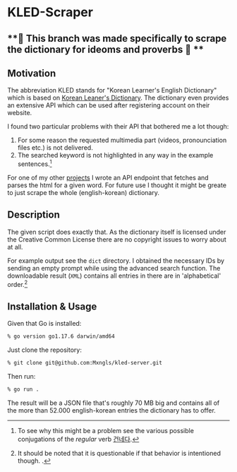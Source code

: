 # KLED-Scraper

## **&#x1F4CC; This branch was made specifically to scrape the dictionary for ideoms and proverbs &#x1F4CC; **

## Motivation

The abbreviation KLED stands for "Korean Learner's English Dictionary" which is based on [Korean Leaner's Dictionary](https://krdict.korean.go.kr/mainAction). The dictionary even provides an extensive API which can be used after registering account on their website.

I found two particular problems with their API that bothered me a lot though:
1. For some reason the requested multimedia part (videos, pronounciation files etc.) is not delivered.
2. The searched keyword is not highlighted in any way in the example sentences.[^1]

For one of my other [projects](https://github.com/Mxngls/kled-server) I wrote an API endpoint that fetches and parses the html for a given word. For future use I thought it might be greate to just scrape the whole (english-korean) dictionary. 

## Description

The given script does exactly that. As the dictionary itself is licensed under the Creative Common License there are no copyright issues to worry about at all.

For example output see the ```dict``` directory. I obtained the necessary IDs by sending an empty prompt while using the advanced search function. The downloadable result (```XML```) contains all entries in there are in 'alphabetical' order.[^2]

## Installation & Usage

Given that Go is installed:
```zsh
% go version go1.17.6 darwin/amd64
```

Just clone the repository:
```zsh
% git clone git@github.com:Mxngls/kled-server.git
````

Then run:
```zsh
% go run .
```

The result will be a JSON file that's roughly 70 MB big and contains all of the more than 52.000 english-korean entries the dictionary has to offer.

[^1]:To see why this might be a problem see the various possible conjugations of the *regular* verb [건네다](https://en.wiktionary.org/wiki/%EA%B1%B4%EB%84%A4%EB%8B%A4#Conjugation).
[^2]:It should be noted that it is questionable if that behavior is intentioned though. .
